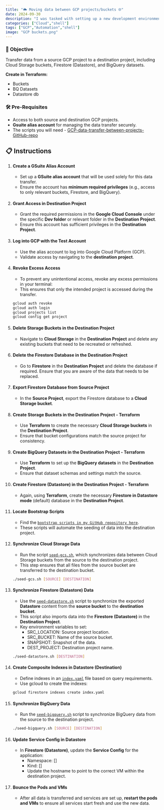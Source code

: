 ```yaml
---
title: "🌥️ Moving data between GCP projects/buckets 🌐"
date: 2024-09-30
description: "I was tasked with setting up a new development environment for testing and development. It lacked the necessary data, so I had to carefully transfer it from one project to another. This document outlines my experience and the steps I took to transfer data between Google Cloud Projects, including Cloud Storage buckets, Firestore (Datastore), and BigQuery datasets. This guide can be helpful when creating a new environment and seeding it with data from an existing project."
categories: ["Cloud","shell"]
tags: ["GCP","Automation","shell"]
image: "GCP buckets.png"
---
```


### 🎯 Objective

Transfer data from a source GCP project to a destination project, including Cloud Storage buckets, Firestore (Datastore), and BigQuery datasets.

**Create in Terraform:**

- Buckets
- BQ Datasets
- Datastore db

### 🛠️ Pre-Requisites

- Access to both source and destination GCP projects.
- **Gsuite alias account** for managing the data transfer securely.
- The scripts you will need - [GCP-data-transfer-between-projects-GitHub-repo](https://github.com/dominikjaro/GCP-data-transfer-between-projects.git)

## 📋 Instructions

1. #### Create a GSuite Alias Account
    - Set up a **GSuite alias account** that will be used solely for this data transfer.
    - Ensure the account has **minimum required privileges** (e.g., access to only relevant buckets, Firestore, and BigQuery).

2. #### Grant Access in Destination Project
    - Grant the required permissions in the **Google Cloud Console** under the specific **Dev folder** or relevant folder in the **Destination Project**.
    - Ensure this account has sufficient privileges in the **Destination Project**.

3. #### Log into GCP with the Test Account
    - Use the alias account to log into Google Cloud Platform (GCP).
    - Validate access by navigating to the **destination project**.

4. #### Revoke Excess Access
    - To prevent any unintentional access, revoke any excess permissions in your terminal:
    - This ensures that only the intended project is accessed during the transfer.

    ```bash
    gcloud auth revoke
    gcloud auth login
    gcloud projects list
    gcloud config get project
    ```

5. #### Delete Storage Buckets in the Destination Project 
    - Navigate to **Cloud Storage** in the **Destination Project** and delete any existing buckets that need to be recreated or refreshed.

6. #### Delete the Firestore Database in the Destination Project
    - Go to **Firestore** in the **Destination Project** and delete the database if required. Ensure that you are aware of the data that needs to be replaced.

7. #### Export Firestore Database from Source Project
    - In the **Source Project**, export the Firestore database to a **Cloud Storage bucket**.

8. #### Create Storage Buckets in the Destination Project - Terraform 
    - Use **Terraform** to create the necessary **Cloud Storage buckets** in the **Destination Project**.
    - Ensure that bucket configurations match the source project for consistency.

9. #### Create BigQuery Datasets in the Destination Project - Terraform 
    - Use **Terraform** to set up the **BigQuery datasets** in the **Destination Project**.
    - Ensure that dataset schemas and settings match the source.

10. #### Create Firestore (Datastore) in the Destination Project - Terraform 
    - Again, using **Terraform**, create the necessary **Firestore in Datastore mode** (default) database in the **Destination Project**.

11. #### Locate Bootstrap Scripts 
    - Find the [`bootstrap scripts in my GitHub repository here`](https://github.com/dominikjaro/GCP-data-transfer-between-projects.git).
    - These scripts will automate the seeding of data into the destination project.

12. #### Synchronize Cloud Storage Data 
    - Run the script [`seed-gcs.sh`](https://github.com/dominikjaro/GCP-data-transfer-between-projects/blob/master/seed-data/seed-gcs.sh), which synchronizes data between Cloud Storage buckets from the source to the destination project.
    - This step ensures that all files from the source bucket are transferred to the destination bucket.

    ```bash
    ./seed-gcs.sh [SOURCE] [DESTINATION]
    ```

13. #### Synchronize Firestore (Datastore) Data 
    - Use the [`seed-datastore.sh`](https://github.com/dominikjaro/GCP-data-transfer-between-projects/blob/master/seed-data/seed-datastore.sh) script to synchronize the exported **Datastore** content from the **source bucket** to the **destination bucket**.
    - This script also imports data into the **Firestore (Datastore)** in the **Destination Project**.
    - Key environment variables to set:
        - SRC_LOCATION: Source project location.
        - SRC_BUCKET: Name of the source bucket.
        - SNAPSHOT: Snapshot of the data.
        - DEST_PROJECT: Destination project name.

    ```bash
    ./seed-datastore.sh [DESTINATION]
    ```

14. #### Create Composite Indexes in Datastore (Destination) 
    - Define indexes in an [`index.yaml`](https://github.com/dominikjaro/GCP-data-transfer-between-projects/blob/master/seed-data/index.yaml) file based on query requirements.
    - Use gcloud to create the indexes:

    ```bash
    gcloud firestore indexes create index.yaml
    ```

15. #### Synchronize BigQuery Data 
    - Run the [`seed-bigquery.sh`](https://github.com/dominikjaro/GCP-data-transfer-between-projects/blob/master/seed-data/seed-bigquery.sh) script to synchronize BigQuery data from the source to the destination project.

    ```bash
    ./seed-bigquery.sh [SOURCE] [DESTINATION]
    ```

16. #### Update Service Config in Datastore 
    - In **Firestore (Datastore)**, update the **Service Config** for the application:
        - Namespace: []
        - Kind: []
        - Update the hostname to point to the correct VM within the destination project.

17. #### Bounce the Pods and VMs 
    - After all data is transferred and services are set up, **restart the pods and VMs** to ensure all services start fresh and use the new data.